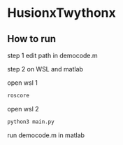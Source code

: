 ﻿# HusionxTwythonx

## How to run

step 1 edit path in democode.m

step 2 on WSL and matlab

open wsl 1
```bash
roscore
```

open wsl 2
```bash
python3 main.py
```

run democode.m in matlab


